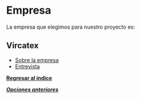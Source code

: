 # Empresa

La empresa que elegimos para nuestro proyecto es:

## Vircatex

- [Sobre la empresa](Vircatex/Vircatex.md)
- [Entrevista](Vircatex/Entrevista.md)

**[Regresar al índice](../README.md)**

***[Opciones anteriores](../Empresas%20opciones/empresas.md)***
